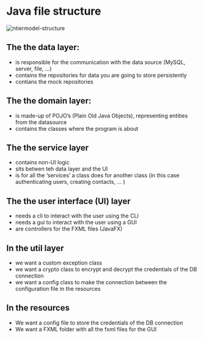 # Java file structure

![ntiermodel-structure](</OOA-2023-2024/Week%207%20Java%20file%20structure%20(ntiermodels)/ntiermodel-structure.png>)

## The the data layer:

- is responsible for the communication with the data source (MySQL, server, file, …)
- contains the repositories for data you are going to store persistently
- contians the mock repositories

## The the domain layer:

- is made-up of POJO’s (Plain Old Java Objects), representing entities from the datasource
- contains the classes where the program is about

## The the service layer

- contains non-UI logic
- sits betwen teh data layer and the UI
- is for all the ‘services’ a class does for another class (in this case authenticating users, creating contacts, … )

## The the user interface (UI) layer

- needs a cli to interact with the user using the CLI
- needs a gui to interact with the user using a GUI
- are controllers for the FXML files (JavaFX)

## In the util layer

- we want a custom exception class
- we want a crypto class to encrypt and decrypt the credentials of the DB connection
- we want a config class to make the connection between the configuration file in the resources

## In the resources

- We want a config file to store the credentials of the DB connection
- We want a FXML folder with all the fxml files for the GUI
